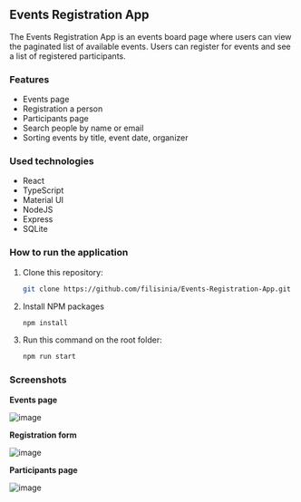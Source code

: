 ## Events Registration App
The Events Registration App is an events board page where users can view the paginated list of available events. Users can register for events and see a list of registered participants.

### Features
- Events page
- Registration a person
- Participants page
- Search people by name or email
- Sorting events by title, event date, organizer

### Used technologies
- React
- TypeScript
- Material UI
- NodeJS
- Express
- SQLite

### How to run the application
1. Clone this repository:
   
    ```bash
    git clone https://github.com/filisinia/Events-Registration-App.git
    ```
2. Install NPM packages
   
    ```bash
    npm install
    ```
    
3. Run this command on the root folder:
   
    ```bash
    npm run start
    ```

### Screenshots

**Events page**

![image](https://github.com/filisinia/Events-Registration-App/assets/113894148/68761fb8-21c9-4e00-af9a-d80bc7b40bfa)

**Registration form**

![image](https://github.com/filisinia/Events-Registration-App/assets/113894148/63b6d44b-d874-48c7-adb1-825d6091e402)

**Participants page**

![image](https://github.com/filisinia/Events-Registration-App/assets/113894148/46da2a76-6192-42e5-bd69-1fe5980ac210)



    
